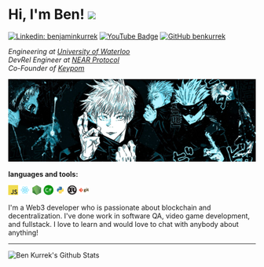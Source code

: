 <h1> Hi, I'm Ben! <img src="https://c.tenor.com/fOjhwb3eEqIAAAAi/quack-duck.gif" width="25"></h1>

[![Linkedin: benjaminkurrek](https://img.shields.io/badge/-benjaminkurrek-blue?style=flat-square&logo=Linkedin&logoColor=white&link=https://www.linkedin.com/in/benjaminkurrek/)](https://www.linkedin.com/in/benjaminkurrek/)
[![YouTube Badge](https://img.shields.io/badge/-BenKurrek-c4302b?style=flat-square&labelColor=c4302b&logo=youtube&logoColor=white&link=https://www.youtube.com/channel/UCoB3YZ7QBzBiM03BYfApHSw)](https://www.youtube.com/channel/UCoB3YZ7QBzBiM03BYfApHSw) 
[![GitHub benkurrek](https://img.shields.io/github/followers/benkurrek?label=follow&style=social)](https://github.com/benkurrek)

<p><em>Engineering at <a href="https://uwaterloo.ca/engineering/">University of Waterloo</a></br>DevRel Engineer at <a href="https://near.org/">NEAR Protocol</a></br>Co-Founder of <a href="https://keypom.xyz/">Keypom </a>
</em></p>

![alt text](https://github.com/BenKurrek/BenKurrek/blob/main/assets/gojo_banner.jpg?raw=true)

**languages and tools:**  

<code><img height="20" src="https://raw.githubusercontent.com/github/explore/80688e429a7d4ef2fca1e82350fe8e3517d3494d/topics/javascript/javascript.png"></code>
<code><img height="20" src="https://raw.githubusercontent.com/github/explore/80688e429a7d4ef2fca1e82350fe8e3517d3494d/topics/react/react.png"></code>
<code><img height="20" src="https://raw.githubusercontent.com/github/explore/80688e429a7d4ef2fca1e82350fe8e3517d3494d/topics/nodejs/nodejs.png"></code>
<code><img height="20" src="https://raw.githubusercontent.com/github/explore/80688e429a7d4ef2fca1e82350fe8e3517d3494d/topics/csharp/csharp.png"></code>
<code><img height="20" src="https://raw.githubusercontent.com/github/explore/80688e429a7d4ef2fca1e82350fe8e3517d3494d/topics/python/python.png"></code>
<code><img height="20" src="https://raw.githubusercontent.com/github/explore/80688e429a7d4ef2fca1e82350fe8e3517d3494d/topics/rust/rust.png"></code>
<code><img height="20" src="https://raw.githubusercontent.com/github/explore/80688e429a7d4ef2fca1e82350fe8e3517d3494d/topics/git/git.png"></code>

I'm a Web3 developer who is passionate about blockchain and decentralization. I've done work in software QA, video game development, and fullstack. I love to learn and would love to chat with anybody about anything!

-------

![Ben Kurrek's Github Stats](https://github-readme-stats.vercel.app/api?username=benkurrek&count_private=true&show_icons=true&theme=radical&hide=stars)
